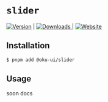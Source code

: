 # `slider`

<span><a href="https://www.npmjs.com/package/@oku-ui/slider "><img src="https://img.shields.io/npm/v/@oku-ui/slider?style=flat&colorA=18181B&colorB=28CF8D" alt="Version"></a> </span> | <span> <a href="https://www.npmjs.com/package/@oku-ui/slider"> <img src="https://img.shields.io/npm/dm/@oku-ui/slider?style=flat&colorA=18181B&colorB=28CF8D" alt="Downloads"> </a> </span> | <span> <a href="https://oku-ui.com/primitives/components/slider"><img src="https://img.shields.io/badge/Open%20Documentation-18181B" alt="Website"></a> </span>

## Installation

```sh
$ pnpm add @oku-ui/slider
```

## Usage

soon docs